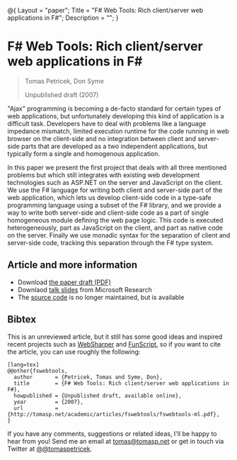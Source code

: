 ﻿@{ 
  Layout = "paper";
  Title = "F# Web Tools: Rich client/server web applications in F#";
  Description = "";
}

# F# Web Tools: Rich client/server web applications in F#

> Tomas Petricek, Don Syme
>
> Unpublished draft (2007)

"Ajax" programming is becoming a de-facto standard for certain types of web applications, but 
unfortunately developing this kind of application is a difficult task. Developers have to deal 
with problems like a language impedance mismatch, limited execution runtime for the code running 
in web browser on the client-side and no integration between client and server-side parts that 
are developed as a two independent applications, but typically form a single and homogenous application. 

In this paper we present the first project that deals with all three mentioned problems but which 
still integrates with existing web development technologies such as ASP.NET on the server and 
JavaScript on the client. We use the F# language for writing both client and server-side part 
of the web application, which lets us develop client-side code in a type-safe programming language 
using a subset of the F# library, and we provide a way to write both server-side and client-side 
code as a part of single homogeneous module defining the web page logic. This code is executed 
heterogeneously, part as JavaScript on the client, and part as native code on the server. Finally 
we use monadic syntax for the separation of client and server-side code, tracking this separation 
through the F# type system.   

## Article and more information

 - Download [the paper draft (PDF)](fswebtools-ml.pdf)
 - Downlaod [talk slides](fswebtools-v1.pdf) from Microsoft Research
 - The [source code](http://fswebtools.codeplex.com/) is no longer maintained, but is available

## <a id="cite">Bibtex</a>
This is an unreviewed article, but it still has some good ideas and inspired recent projects such as 
[WebSharper](http://www.websharper.com/) and [FunScript](http://www.funscript.info), 
so if you want to cite the article, you can use roughly the following:

    [lang=tex]
    @@other{fswebtools,
      author       = {Petricek, Tomas and Syme, Don},
      title        = {F# Web Tools: Rich client/server web applications in F#},
      howpublished = {Unpublished draft, available online},
      year         = {2007},
      url          = {http://tomasp.net/academic/articles/fswebtools/fswebtools-ml.pdf},
    }

If you have any comments, suggestions or related ideas, I'll be happy to 
hear from you! Send me an email at [tomas@tomasp.net](mailto:tomas@tomasp.net)
or get in touch via Twitter at [@@tomaspetricek](http://twitter.com/tomaspetricek).
